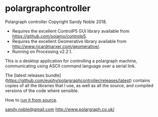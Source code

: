 polargraphcontroller
====================

Polargraph controller
Copyright Sandy Noble 2018.

- Requires the excellent ControlP5 GUI library available from https://github.com/sojamo/controlp5.
- Requires the excellent Geomerative library available from http://www.ricardmarxer.com/geomerative/.
- Running on Processing v2.2.1.

This is a desktop application for controlling a polargraph machine, communicating using ASCII command language over a serial link.

The [latest releases bundle] (https://github.com/euphy/polargraphcontroller/releases/latest) contains 
copies of all the libraries that I use, as well as all the source, and compiled versions of the code where sensible.

How to [run it from source](https://github.com/euphy/polargraph/wiki/Running-the-controller-from-source-code).

sandy.noble@gmail.com
http://www.polargraph.co.uk/
